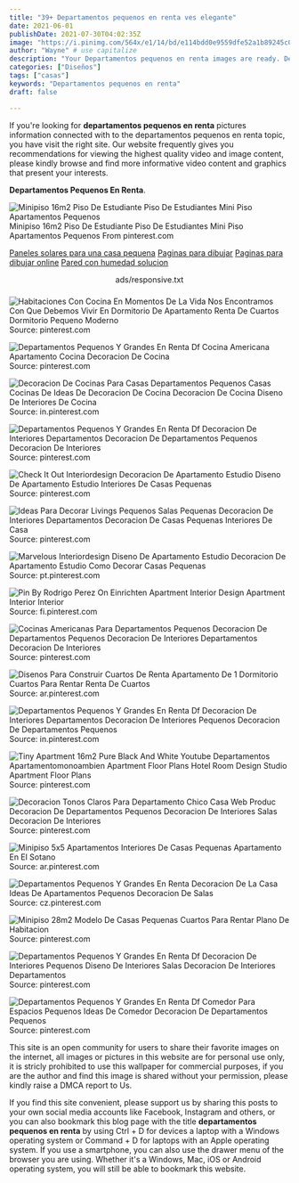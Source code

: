 ```yaml
---
title: "39+ Departamentos pequenos en renta ves elegante"
date: 2021-06-01
publishDate: 2021-07-30T04:02:35Z
image: "https://i.pinimg.com/564x/e1/14/bd/e114bdd0e9559dfe52a1b89245c0a348.jpg"
author: "Wayne" # use capitalize
description: "Your Departamentos pequenos en renta images are ready. Departamentos pequenos en renta are a topic that is being searched for and liked by netizens today. You can Download the Departamentos pequenos en renta files here. Get all free images."
categories: ["Diseños"]
tags: ["casas"]
keywords: "Departamentos pequenos en renta"
draft: false

---
```


If you're looking for **departamentos pequenos en renta** pictures information connected with to the departamentos pequenos en renta topic, you have visit the right  site.  Our website frequently  gives you  recommendations  for viewing  the highest  quality video and image  content, please kindly browse and find more informative video content and graphics  that present your interests.

**Departamentos Pequenos En Renta**. 

![Minipiso 16m2 Piso De Estudiante Piso De Estudiantes Mini Piso Apartamentos Pequenos](https://i.pinimg.com/originals/f5/c3/13/f5c31388de07cb0509672e498124ec06.jpg "Minipiso 16m2 Piso De Estudiante Piso De Estudiantes Mini Piso Apartamentos Pequenos")
Minipiso 16m2 Piso De Estudiante Piso De Estudiantes Mini Piso Apartamentos Pequenos From pinterest.com

[Paneles solares para una casa pequena](/paneles-solares-para-una-casa-pequena/)
[Paginas para dibujar](/paginas-para-dibujar/)
[Paginas para dibujar online](/paginas-para-dibujar-online/)
[Pared con humedad solucion](/pared-con-humedad-solucion/)
<div class="d-block p-4">
<center><noscript><span>ads/responsive.txt</span></noscript></center>
</div>


### 

 


![Habitaciones Con Cocina En Momentos De La Vida Nos Encontramos Con Que Debemos Vivir En Dormitorio De Apartamento Renta De Cuartos Dormitorio Pequeno Moderno](https://i.pinimg.com/736x/16/12/cf/1612cf5bbe0ee8e4230a053faa1ff99b.jpg "Habitaciones Con Cocina En Momentos De La Vida Nos Encontramos Con Que Debemos Vivir En Dormitorio De Apartamento Renta De Cuartos Dormitorio Pequeno Moderno")
Source: pinterest.com

 

![Departamentos Pequenos Y Grandes En Renta Df Cocina Americana Apartamento Cocina Decoracion De Cocina](https://i.pinimg.com/564x/61/11/3d/61113d6587efd80b395a75f64240ace0.jpg "Departamentos Pequenos Y Grandes En Renta Df Cocina Americana Apartamento Cocina Decoracion De Cocina")
Source: pinterest.com

 

![Decoracion De Cocinas Para Casas Departamentos Pequenos Casas Cocinas De Ideas De Decoracion De Cocina Decoracion De Cocina Diseno De Interiores De Cocina](https://i.pinimg.com/564x/35/69/2f/35692f8bdbf3a55294fd4349cb2c8468.jpg "Decoracion De Cocinas Para Casas Departamentos Pequenos Casas Cocinas De Ideas De Decoracion De Cocina Decoracion De Cocina Diseno De Interiores De Cocina")
Source: in.pinterest.com

 

![Departamentos Pequenos Y Grandes En Renta Df Decoracion De Interiores Departamentos Decoracion De Departamentos Pequenos Decoracion De Interiores](https://i.pinimg.com/474x/ab/9f/54/ab9f54c1c8d2fd7f2eb2ef6773a944aa.jpg "Departamentos Pequenos Y Grandes En Renta Df Decoracion De Interiores Departamentos Decoracion De Departamentos Pequenos Decoracion De Interiores")
Source: pinterest.com

 

![Check It Out Interiordesign Decoracion De Apartamento Estudio Diseno De Apartamento Estudio Interiores De Casas Pequenas](https://i.pinimg.com/564x/0a/a3/a7/0aa3a7cdd347e29aa9fc469f7c08b02c.jpg "Check It Out Interiordesign Decoracion De Apartamento Estudio Diseno De Apartamento Estudio Interiores De Casas Pequenas")
Source: pinterest.com

 

![Ideas Para Decorar Livings Pequenos Salas Pequenas Decoracion De Interiores Departamentos Decoracion De Casas Pequenas Interiores De Casa](https://i.pinimg.com/474x/63/52/2c/63522cbef084be5138adc1b8f1cfae06.jpg "Ideas Para Decorar Livings Pequenos Salas Pequenas Decoracion De Interiores Departamentos Decoracion De Casas Pequenas Interiores De Casa")
Source: pinterest.com

 

![Marvelous Interiordesign Diseno De Apartamento Estudio Decoracion De Apartamento Estudio Como Decorar Casas Pequenas](https://i.pinimg.com/originals/f3/6d/52/f36d52bdf729cd4cb7792c652a0cb83a.jpg "Marvelous Interiordesign Diseno De Apartamento Estudio Decoracion De Apartamento Estudio Como Decorar Casas Pequenas")
Source: pt.pinterest.com

 

![Pin By Rodrigo Perez On Einrichten Apartment Interior Design Apartment Interior Interior](https://i.pinimg.com/originals/b7/1e/b9/b71eb9f50d046c0ab242db4d183e672c.jpg "Pin By Rodrigo Perez On Einrichten Apartment Interior Design Apartment Interior Interior")
Source: fi.pinterest.com

 

![Cocinas Americanas Para Departamentos Pequenos Decoracion De Departamentos Pequenos Decoracion De Interiores Departamentos Decoracion De Interiores](https://i.pinimg.com/originals/2c/ec/39/2cec393683c433ef3471d1d8fe354a9f.jpg "Cocinas Americanas Para Departamentos Pequenos Decoracion De Departamentos Pequenos Decoracion De Interiores Departamentos Decoracion De Interiores")
Source: pinterest.com

 

![Disenos Para Construir Cuartos De Renta Apartamento De 1 Dormitorio Cuartos Para Rentar Renta De Cuartos](https://i.pinimg.com/originals/3c/0e/f9/3c0ef96af4cde5f989b922e3832021f6.jpg "Disenos Para Construir Cuartos De Renta Apartamento De 1 Dormitorio Cuartos Para Rentar Renta De Cuartos")
Source: ar.pinterest.com

 

![Departamentos Pequenos Y Grandes En Renta Df Decoracion De Interiores Departamentos Decoracion De Interiores Pequenos Decoracion De Departamentos Pequenos](https://i.pinimg.com/564x/1b/34/97/1b349798e8cd1d0fee3c1948fcc061e4.jpg "Departamentos Pequenos Y Grandes En Renta Df Decoracion De Interiores Departamentos Decoracion De Interiores Pequenos Decoracion De Departamentos Pequenos")
Source: in.pinterest.com

 

![Tiny Apartment 16m2 Pure Black And White Youtube Departamentos Apartamentomonoambien Apartment Floor Plans Hotel Room Design Studio Apartment Floor Plans](https://i.pinimg.com/474x/2b/57/54/2b575458eb3736ba11db43022d91fe80.jpg "Tiny Apartment 16m2 Pure Black And White Youtube Departamentos Apartamentomonoambien Apartment Floor Plans Hotel Room Design Studio Apartment Floor Plans")
Source: pinterest.com

 

![Decoracion Tonos Claros Para Departamento Chico Casa Web Produc Decoracion De Departamentos Pequenos Decoracion De Interiores Salas Decoracion De Interiores](https://i.pinimg.com/564x/25/86/36/25863613d5873ed78fb4fccb3fd2eb51.jpg "Decoracion Tonos Claros Para Departamento Chico Casa Web Produc Decoracion De Departamentos Pequenos Decoracion De Interiores Salas Decoracion De Interiores")
Source: pinterest.com

 

![Minipiso 5x5 Apartamentos Interiores De Casas Pequenas Apartamento En El Sotano](https://i.pinimg.com/originals/fe/91/6e/fe916e9dc6d182a812da3e7e91cb3689.jpg "Minipiso 5x5 Apartamentos Interiores De Casas Pequenas Apartamento En El Sotano")
Source: ar.pinterest.com

 

![Departamentos Pequenos Y Grandes En Renta Decoracion De La Casa Ideas De Apartamentos Pequenos Decoracion De Salas](https://i.pinimg.com/564x/95/8d/78/958d78194b1a1241a9947519a8513ef2.jpg "Departamentos Pequenos Y Grandes En Renta Decoracion De La Casa Ideas De Apartamentos Pequenos Decoracion De Salas")
Source: cz.pinterest.com

 

![Minipiso 28m2 Modelo De Casas Pequenas Cuartos Para Rentar Plano De Habitacion](https://i.pinimg.com/originals/95/c9/4a/95c94ad3dbc92bd5b1260c39ea7b196d.jpg "Minipiso 28m2 Modelo De Casas Pequenas Cuartos Para Rentar Plano De Habitacion")
Source: pinterest.com

 

![Departamentos Pequenos Y Grandes En Renta Df Decoracion De Interiores Pequenos Diseno De Interiores Salas Decoracion De Interiores Departamentos](https://i.pinimg.com/originals/6b/dc/89/6bdc89c861d4e8292111388fe5405321.jpg "Departamentos Pequenos Y Grandes En Renta Df Decoracion De Interiores Pequenos Diseno De Interiores Salas Decoracion De Interiores Departamentos")
Source: pinterest.com

 

![Departamentos Pequenos Y Grandes En Renta Df Comedor Para Espacios Pequenos Ideas De Comedor Decoracion De Departamentos Pequenos](https://i.pinimg.com/564x/e1/14/bd/e114bdd0e9559dfe52a1b89245c0a348.jpg "Departamentos Pequenos Y Grandes En Renta Df Comedor Para Espacios Pequenos Ideas De Comedor Decoracion De Departamentos Pequenos")
Source: pinterest.com

 

This site is an open community for users to share their favorite images on the internet, all images or pictures in this website are for personal use only, it is stricly prohibited to use this wallpaper for commercial purposes, if you are the author and find this image is shared without your permission, please kindly raise a DMCA report to Us.

If you find this site convenient, please support us by sharing this posts to your own social media accounts like Facebook, Instagram and others, or you can also bookmark this blog page with the title **departamentos pequenos en renta** by using Ctrl + D for devices a laptop with a Windows operating system or Command + D for laptops with an Apple operating system. If you use a smartphone, you can also use the drawer menu of the browser you are using. Whether it's a Windows, Mac, iOS or Android operating system, you will still be able to bookmark this website.
